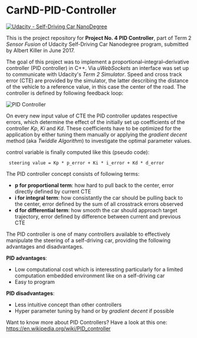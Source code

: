 # CarND-PID-Controller
[![Udacity - Self-Driving Car NanoDegree](https://s3.amazonaws.com/udacity-sdc/github/shield-carnd.svg)](http://www.udacity.com/drive)

This is the project repository for **Project No. 4 PID Controller**, part of Term 2 _Sensor Fusion_ of Udacity Self-Driving Car Nanodegree program, submitted by Albert Killer in June 2017. 

The goal of this project was to implement a proportional–integral–derivative controller (PID controller) in C++. Via *uWebSockets* an interface was set up to communicate with Udacity's *Term 2 Simulator*. Speed and cross track error (CTE) are provided by the simulator, the latter describing the distance of the vehicle to a reference value, in this case the center of the road. The controller is defined by following feedback loop:

![PID Controller](https://upload.wikimedia.org/wikipedia/commons/thumb/2/2d/PID.svg/640px-PID.svg.png "A block diagram of a PID controller in a feedback loop")

On every new input value of CTE the PID controller updates respective errors, which determine the effect of the initially set up coefficients of the controller *Kp*, *Ki* and *Kd*. These coefficients have to be optimized for the application by either tuning them manually or applying the *gradient decent* method (aka *Twiddle Algorithm*) to investigate the optimal parameter values.   

control variable is finally computed like this (pseudo code): 

```
 steering value = Kp * p_error + Ki * i_error + Kd * d_error
```

The PID controller concept consists of following terms:

* __p for proportional term__: how hard to pull back to the center, error directly defined by current CTE
* __i for integral term__: how consistantly the car should be pulling back to the center, error defined by the sum of all crosstrack errors observed
* __d for differential term__: how smooth the car should approach target trajectory, error defined by difference between current and previous CTE

The PID controller is one of many controllers available to effectively manipulate the steering of a self-driving car, providing the following advantages and disadvantages.  

__PID advantages__:
* Low computational cost which is interessting particularly for a limited computation embedded environment like on a self-driving car
* Easy to program

__PID disadvantages__:
* Less intuitive concept than other controllers
* Hyper parameter tuning by hand or by *gradient decent* if possible

Want to know more about PID Controllers? Have a look at this one: https://en.wikipedia.org/wiki/PID_controller
